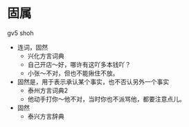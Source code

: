 # 固属
gv5 shoh
+ 连词，固然
  * 兴化方言词典
  - 自己开店～好，哪许有这吖多本钱吖？
  - 小张～不对，但也不能揪住不放。
+ 固然是，用于表示承认某个事实，也不否认另外一个事实
  * 泰州方言词典2
  - 他动手打你～他不对，当时你也不派骂他，都要注意点儿。
+ 固然
  * 泰兴方言辞典
